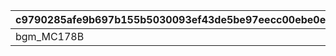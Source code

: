 |c9790285afe9b697b155b5030093ef43de5be97eecc00ebe0e66db4ae1f4d532|c9b07b57e36fa4b651f3e741a94858ac639ad0d63a205ed4089511624b8dff35|7818f7e40cc1c037cdc3695fb1a10fc0ebff134473872fcf7b963cff02033155|5bb605c4ace34a664858008127542326750d56df921ffe84d76f30d220db1365|44d2eefb38ff9134aa4d74250091a9f67f144b802e2577440e024ea6b0cdb91e|b5d96a8c3180fce0e09a2fa0c24d4a52c348c83cd0a69a9d4d6ba604e2a758be|a102739d8e9284d8fab2002ef50fb085750a6994b59dbeb1e4405837866a0800|278c8e39cc3cec7ea5d8d86ec4d0eb1bdf40827391f93456288797712b599c95|469ba4f9301005cc212ae4ba847e6dfb46c5a4dc0318dde73ed6c3a05484d72e|ade354c689118a8509a9a218c872bf6dd7c32697bbb13de573c818566ff12e08|a087440481baabda5b4c799df71799c4f122873a0ba79c2fba9216eb3d5c73c8|3fc20d7d63de52021128bc9363e599e3abdd64bb2046c6b0fc8a653737dc9cd4|
| --- | --- | --- | --- | --- | --- | --- | --- | --- | --- | --- | --- |
|bgm_MC178B|2209007|2000002|2024/08/16 12:00:00|2024/08/10 21:00:00|9000004|2024/08/20 11:59:59|bgm_MC178A|2209006|2024/08/26 14:59:59|1|2024/08/21 11:59:59|